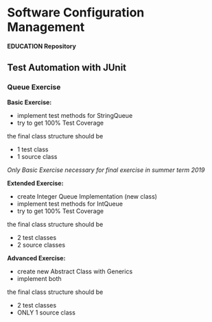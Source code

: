# Software Configuration Management #

**EDUCATION Repository**

## Test Automation with JUnit ##

### Queue Exercise ###

**Basic Exercise:**

- implement test methods for StringQueue
- try to get 100% Test Coverage

the final class structure should be

- 1 test class
- 1 source class

*Only Basic Exercise necessary for final exercise in summer term 2019*

**Extended Exercise:**

- create Integer Queue Implementation (new class)
- implement test methods for IntQueue
- try to get 100% Test Coverage

the final class structure should be

- 2 test classes
- 2 source classes

**Advanced Exercise:**

- create new Abstract Class with Generics
- implement both 

the final class structure should be

- 2 test classes
- ONLY 1 source class